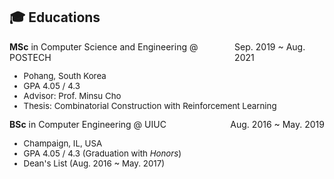 ## 🎓 Educations
<div style="display: flex; justify-content: space-between; width: 100%;">
  <span><strong>MSc</strong> in Computer Science and Engineering @ POSTECH</span>
  <span>Sep. 2019 ~ Aug. 2021</span>
</div>
<ul style="font-size: 0.95em; margin-top 2px;">
  <li>Pohang, South Korea</li>
  <li>GPA 4.05 / 4.3</li>
  <li>Advisor: Prof. Minsu Cho</li>
  <li>Thesis: Combinatorial Construction with Reinforcement Learning</li>
</ul>

<div style="display: flex; justify-content: space-between; width: 100%;">
  <span><strong>BSc</strong> in Computer Engineering @ UIUC</span>
  <span>Aug. 2016 ~ May. 2019</span>
</div>
<ul style="font-size: 0.95em; margin-top 2px;">
  <li>Champaign, IL, USA</li>
  <li>GPA 4.05 / 4.3 (Graduation with <i>Honors</i>)</li>
  <li>Dean's List (Aug. 2016 ~ May. 2017)</li>
</ul>